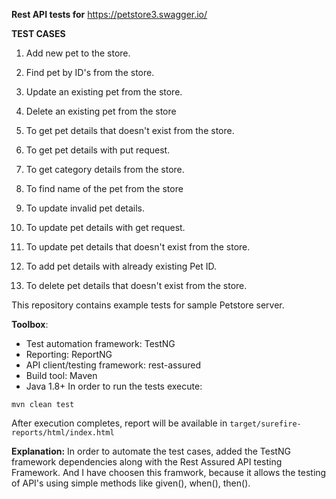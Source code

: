 **Rest API tests for** https://petstore3.swagger.io/ 

**TEST CASES**

1. Add new pet to the store.

2. Find pet by ID's from the store.

3. Update an existing pet from the store.

4. Delete an existing pet from the store

5. To get pet details that doesn't exist from the store.

6. To get pet details with put request.

7. To get category details from the store.

8. To find name of the pet from the store

9. To update invalid pet details.

10. To update pet details with get request.

11. To update pet details that doesn't exist from the store.

12. To add pet details with already existing Pet ID.

13. To delete pet details that doesn't exist from the store.


This repository contains example tests for sample Petstore server.

**Toolbox**:

- Test automation framework: TestNG
- Reporting: ReportNG
- API client/testing framework: rest-assured
- Build tool: Maven
- Java 1.8+
In order to run the tests execute:

```mvn clean test```

After execution completes, report will be available in ```target/surefire-reports/html/index.html```


**Explanation:**
In order to automate the test cases, added the TestNG framework dependencies along with the Rest Assured API testing Framework. And I have choosen this framwork, because it allows the testing of API's using simple methods like given(), when(), then().

